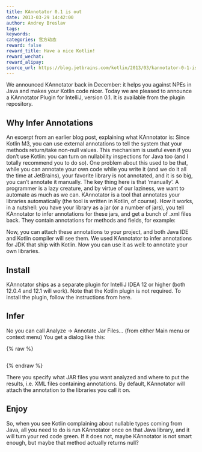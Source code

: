 ```yaml
---
title: KAnnotator 0.1 is out
date: 2013-03-29 14:42:00
author: Andrey Breslav
tags:
keywords:
categories: 官方动态
reward: false
reward_title: Have a nice Kotlin!
reward_wechat:
reward_alipay:
source_url: https://blog.jetbrains.com/kotlin/2013/03/kannotator-0-1-is-out/
---
```


We announced KAnnotator back in December: it helps you against NPEs in Java and makes your Kotlin code nicer. Today we are pleased to announce a KAnnotator Plugin for IntelliJ, version 0.1. It is available from the plugin repository.
## Why Infer Annotations

An excerpt from an earlier blog post, explaining what KAnnotator is:
Since Kotlin M3, you can use external annotations to tell the system that your methods return/take non-null values. This mechanism is useful even if you don’t use Kotlin: you can turn on nullability inspections for Java too (and I totally recommend you to do so).
One problem about this used to be that, while you can annotate your own code while you write it (and we do it all the time at JetBrains), your favorite library is not annotated, and it is so big, you can’t annotate it manually.
The key thing here is that ‘manually’. A programmer is a lazy creature, and by virtue of our laziness, we want to automate as much as we can. KAnnotator is a tool that annotates your libraries automatically (the tool is written in Kotlin, of course).
How it works, in a nutshell: you have your library as a jar (or a number of jars), you tell KAnnotator to infer annotations for these jars, and get a bunch of .xml files back. They contain annotations for methods and fields, for example:

Now, you can attach these annotations to your project, and both Java IDE and Kotlin compiler will see them.
We used KAnnotator to infer annotations for JDK that ship with Kotlin. Now you can use it as well: to annotate your own libraries.
## Install

KAnnotator ships as a separate plugin for IntelliJ IDEA 12 or higher (both 12.0.4 and 12.1 will work). Note that the Kotlin plugin is not required.  To install the plugin, follow the instructions from here.
## Infer

No you can call Analyze -> Annotate Jar Files… (from either Main menu or context menu)
You get a dialog like this:

{% raw %}
<p><img alt="" class="aligncenter" data-recalc-dims="1" src="https://i1.wp.com/www.evernote.com/shard/s171/sh/7a64fc28-2eef-4fa5-ab4d-9c76d1e5b743/a39de23030a194a1c353d88bf08c88cf/res/764fc590-59e4-424a-9d63-134b9d15fd9c/skitch.png?w=640&amp;ssl=1"/></p>
{% endraw %}

There you specify what JAR files you want analyzed and where to put the results, i.e. XML files containing annotations. By default, KAnnotator will attach the annotation to the libraries you call it on.
## Enjoy

So, when you see Kotlin complaining about nullable types coming from Java, all you need to do is run KAnnotator once on that Java library, and it will turn your red code green.
If it does not, maybe KAnnotator is not smart enough, but maybe that method actually returns null?
